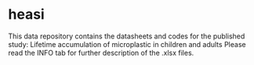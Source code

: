 # heasi
This data repository contains the datasheets and codes for the published study: Lifetime accumulation of microplastic in children and adults
Please read the INFO tab for further description of the .xlsx files.
